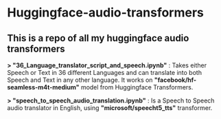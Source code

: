 # Huggingface-audio-transformers
## This is a repo of all my huggingface audio transformers 
**> "36_Language_translator_script_and_speech.ipynb"** : Takes either Speech or Text in 36 different Languages and can translate into both Speech and Text in any other language. It works on **"facebook/hf-seamless-m4t-medium"** model from Huggingface Transformers.

**> "speech_to_speech_audio_translation.ipynb"** : Is a Speech to Speech audio translator in English, using **"microsoft/speecht5_tts"** transformer.
